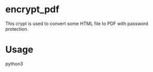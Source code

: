 # encrypt_pdf
This crypt is used to convert some HTML file to PDF with password protection.

# Usage

python3 
